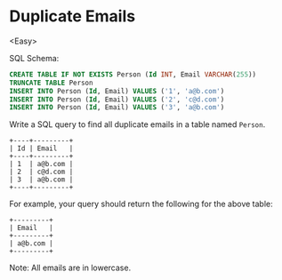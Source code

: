 # Duplicate Emails

\<Easy>

SQL Schema:

```sql
CREATE TABLE IF NOT EXISTS Person (Id INT, Email VARCHAR(255))
TRUNCATE TABLE Person
INSERT INTO Person (Id, Email) VALUES ('1', 'a@b.com')
INSERT INTO Person (Id, Email) VALUES ('2', 'c@d.com')
INSERT INTO Person (Id, Email) VALUES ('3', 'a@b.com')
```

Write a SQL query to find all duplicate emails in a table named `Person`.

```
+----+---------+
| Id | Email   |
+----+---------+
| 1  | a@b.com |
| 2  | c@d.com |
| 3  | a@b.com |
+----+---------+
```
For example, your query should return the following for the above table:

```
+---------+
| Email   |
+---------+
| a@b.com |
+---------+
```
Note: All emails are in lowercase.

